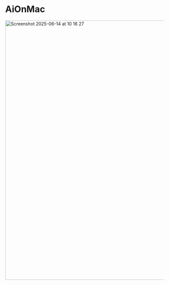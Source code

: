 # AiOnMac
<img width="827" alt="Screenshot 2025-06-14 at 10 16 27" src="https://github.com/user-attachments/assets/22aac919-aaf6-4c8c-90fe-b54e06de9dae" />
